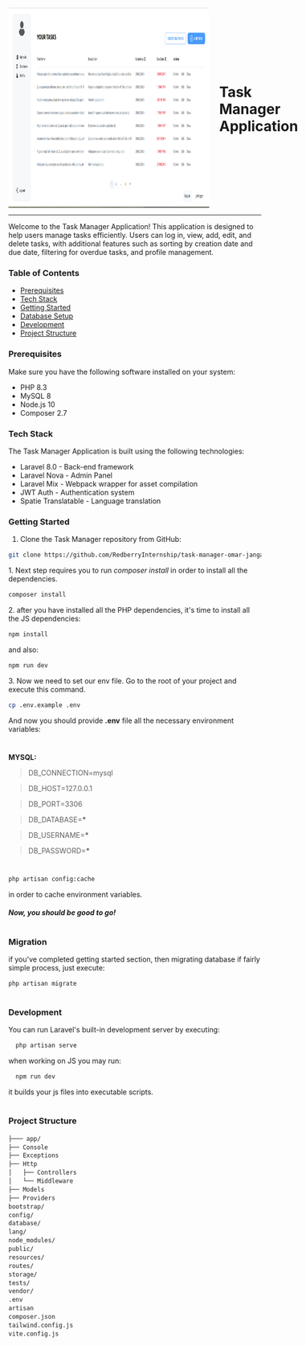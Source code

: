 <div style="display:flex; align-items: center">
  <img src="public/example.png" alt="drawing" width="400" height="400" style="margin-right: 20px" />
  <h1 style="position:relative; top: -6px" >Task Manager Application</h1>
</div>

---

Welcome to the Task Manager Application! This application is designed to help users manage tasks efficiently. Users can log in, view, add, edit, and delete tasks, with additional features such as sorting by creation date and due date, filtering for overdue tasks, and profile management.

### Table of Contents

-   [Prerequisites](#prerequisites)
-   [Tech Stack](#tech-stack)
-   [Getting Started](#getting-started)
-   [Database Setup](#database-setup)
-   [Development](#development)
-   [Project Structure](#project-structure)

### Prerequisites

Make sure you have the following software installed on your system:

-   PHP 8.3
-   MySQL 8
-   Node.js 10
-   Composer 2.7

### Tech Stack

The Task Manager Application is built using the following technologies:

-   Laravel 8.0 - Back-end framework
-   Laravel Nova - Admin Panel
-   Laravel Mix - Webpack wrapper for asset compilation
-   JWT Auth - Authentication system
-   Spatie Translatable - Language translation

### Getting Started

1. Clone the Task Manager repository from GitHub:

```sh
git clone https://github.com/RedberryInternship/task-manager-omar-jangavadze.git
```

1\. Next step requires you to run _composer install_ in order to install all the dependencies.

```sh
composer install
```

2\. after you have installed all the PHP dependencies, it's time to install all the JS dependencies:

```sh
npm install
```

and also:

```sh
npm run dev
```

3\. Now we need to set our env file. Go to the root of your project and execute this command.

```sh
cp .env.example .env
```

And now you should provide **.env** file all the necessary environment variables:

#

**MYSQL:**

> DB_CONNECTION=mysql

> DB_HOST=127.0.0.1

> DB_PORT=3306

> DB_DATABASE=**\***

> DB_USERNAME=**\***

> DB_PASSWORD=**\***

#

```sh
php artisan config:cache
```

in order to cache environment variables.

##### Now, you should be good to go!

#

### Migration

if you've completed getting started section, then migrating database if fairly simple process, just execute:

```sh
php artisan migrate
```

#

### Development

You can run Laravel's built-in development server by executing:

```sh
  php artisan serve
```

when working on JS you may run:

```sh
  npm run dev
```

it builds your js files into executable scripts.

#

### Project Structure

```bash
├─── app/
├── Console
├── Exceptions
├── Http
│   ├── Controllers
│   └── Middleware
├── Models
├── Providers
bootstrap/
config/
database/
lang/
node_modules/
public/
resources/
routes/
storage/
tests/
vendor/
.env
artisan
composer.json
tailwind.config.js
vite.config.js
```
